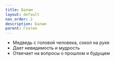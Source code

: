 ```yaml
---
title: Балам
layout: default
nav_order: 2
description: Балам
parent: Гоэтия
---
```


- Медведь с головой человека, сокол на руке
- Дает невидимость и мудрость
- Отвечает на вопросы о прошлом и будущем
